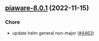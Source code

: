 

## [piaware-8.0.1](https://github.com/truecharts/charts/compare/piaware-8.0.0...piaware-8.0.1) (2022-11-15)

### Chore

- update helm general non-major ([#4463](https://github.com/truecharts/charts/issues/4463))
  
  